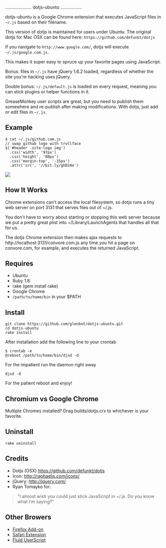 ..................... dotjs-ubuntu .................

dotjs-ubuntu  is a  Google Chrome  extension  that 
executes JavaScript files in `~/.js` based on their 
filename. 

  This version of dotjs is maintained for
  users under Ubuntu. The original dotjs for Mac OSX
  can be found here: `https://github.com/defunkt/dotjs`

If  you navigate to  `http://www.google.com/`, dotjs
will execute `~/.js/google.com.js`.

This makes it super  easy to spruce up your favorite
pages using JavaScript.

Bonus:  files  in `~/.js`  have jQuery 1.6.2 loaded,
regardless  of  whether  the  site  you're  hacking
uses jQuery.

Double bonus: `~/.js/default.js`  is loaded on every
request,  meaning you  can stick  plugins  or helper
functions in it.

GreaseMonkey user scripts are great, but you need to
publish them  somewhere and re-publish  after making
modifications. With dotjs, just add or edit files in
`~/.js`.

## Example

    $ cat ~/.js/github.com.js
    // swap github logo with trollface
    $('#header .site-logo img')
      .css('width', '97px')
      .css('height', '80px')
      .css('margin-top', '-15px')
      .attr('src', '//bit.ly/ghD24e')

![](http://cl.ly/G3UB)

## How It Works

Chrome extensions can't access the local filesystem,
so dotjs  runs a tiny  web server on port  3131 that
serves files out of ~/.js.

You don't  have to worry about  starting or stopping
this web server because  we put a pretty great plist
into  ~/Library/LaunchAgents that  handles  all that
for us.

The dotjs Chrome extension then makes ajax requests
to http://localhost:3131/convore.com.js any time you
hit a page on convore.com, for example, and executes
the returned JavaScript.

## Requires

- Ubuntu
- Ruby 1.8
- rake (gem install rake)
- Google Chrome
- `/path/to/home/bin` in your $PATH

## Install

    git clone https://github.com/glenbot/dotjs-ubuntu.git
    cd dotjs-ubuntu
    rake install

After installation add the following line to your crontab

    $ crontab -e
    @reboot /path/to/home/bin/djsd -d

For the impatient run the daemon right away

    djsd -d

For the patient reboot and enjoy!

## Chromium vs Google Chrome

Multiple Chromes installed? Drag builds/dotjs.crx to
whichever is your favorite.

## Uninstall

    rake uninstall

## Credits

- Dotjs (OSX) <https://github.com/defunkt/dotjs>
- Icon: <http://raphaeljs.com/icons/>
- jQuery: <http://jquery.com/>
- Ryan Tomayko for:

> "I almost wish you could just
   stick JavaScript in ~/.js. Do
   you know what I'm saying?"

## Other Browers

- [Firefox Add-on](https://github.com/rlr/dotjs-addon)
- [Safari Extension](https://github.com/wfarr/dotjs.safariextension)
- [Fluid UserScript](https://github.com/sj26/dotjs-fluid)
